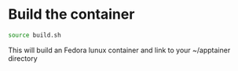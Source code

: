 Build the container
=====

```bash
source build.sh
```

This will build an Fedora lunux container and link to your ~/apptainer directory


